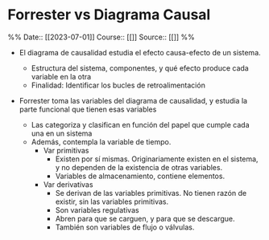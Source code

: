 # Forrester vs Diagrama Causal

%%
Date:: [[2023-07-01]]
Course:: [[]]
Source:: [[]]
%%



- El diagrama de causalidad estudia el efecto causa-efecto de un sistema.
	- Estructura del sistema, componentes, y qué efecto produce cada variable en la otra
	- Finalidad: Identificar los bucles de retroalimentación

- Forrester toma las variables del diagrama de causalidad, y estudia la parte funcional que tienen esas variables
	- Las categoriza y clasifican en función del papel que cumple cada una en un sistema
	- Además, contempla la variable de tiempo.
		- Var primitivas
			- Existen por sí mismas. Originariamente existen en el sistema, y no dependen de la existencia de otras variables.
			- Variables de almacenamiento, contiene elementos. 
		- Var derivativas
			- Se derivan de las variables primitivas. No tienen razón de existir, sin las variables primitivas.
			- Son variables regulativas
			- Abren para que se carguen, y para que se descargue.
			- También son variables de flujo o válvulas.